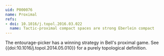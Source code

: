 ```yaml
---
uid: P000076
name: Proximal
refs:
- doi: 10.1016/j.topol.2016.03.022
  name: Tactic-proximal compact spaces are strong Eberlein compact
---
```

The entourage-picker has a winning strategy in Bell's proximal game.
See {{doi:10.1016/j.topol.2014.05.010}} for a purely topological
definition.
